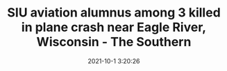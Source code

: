 ---
"title": "SIU aviation alumnus among 3 killed in plane crash near Eagle River, Wisconsin - The Southern"
"date": "2021-10-1 3:20:26"
"feed_name": "GOOGLENEWSPLANE"
"feed_website": "https://news.google.com/search?q=plane%20%2B%20accident&hl=en-US&gl=US&ceid=US%3Aen"
"feed_rss": "https://news.google.com/rss/search?q=plane%20%2B%20accident&hl=en-US&gl=US&ceid=US%3Aen"
"link": "https://thesouthern.com/news/local/siu/siu-aviation-alumnus-among-3-killed-in-plane-crash-near-eagle-river-wisconsin/article_a59a66e0-0b06-5a4d-b3ab-06baf5ab714a.html"
"source": "{'href': 'https://thesouthern.com', 'title': 'The Southern'}"
"file": "_posts/2021-1-1-6f37c8883579a70d1076802861418b6181bd689b.md"
"accident": "1"
"drilling": "0"
"dead": "3"
"injured": "0"
"arrested": "0"
"place": "Eagle River"
"where": "unknown site"
"causes": "unknown"
---